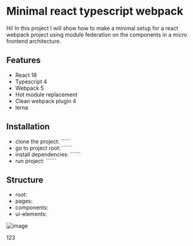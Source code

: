# Minimal react typescript webpack

Hi! In this project I will show how to make a minimal setup for a react webpack project using module federation on the components in a micro frontend architecture.

## Features
- React 18
- Typescript 4
- Webpack 5
- Hot module replacement
- Clean webpack plugin 4
- lerna

## Installation
- clone the project: ``````
- go to project root: ``````
- install dependencies: ``````
- run project: ``````

## Structure

- root:
- pages:
- components:
- ui-elements:

![image](https://github.com/yuri-duque/react_webpack_module_federation/assets/26638073/5f81911a-3271-4e05-9b52-c362dddd167c)


123
